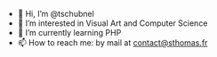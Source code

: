 - 👋 Hi, I’m @tschubnel
- 👀 I’m interested in Visual Art and Computer Science 
- 🌱 I’m currently learning PHP
- 📫 How to reach me: by mail at contact@sthomas.fr

<!---
tschubnel/tschubnel is a ✨ special ✨ repository because its `README.md` (this file) appears on your GitHub profile.
You can click the Preview link to take a look at your changes.
--->
